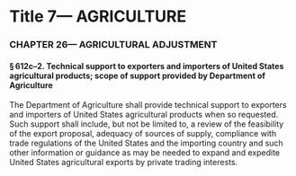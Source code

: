 
# Title 7— AGRICULTURE
### CHAPTER 26— AGRICULTURAL ADJUSTMENT
#### § 612c–2. Technical support to exporters and importers of United States agricultural products; scope of support provided by Department of Agriculture

The Department of Agriculture shall provide technical support to exporters and importers of United States agricultural products when so requested. Such support shall include, but not be limited to, a review of the feasibility of the export proposal, adequacy of sources of supply, compliance with trade regulations of the United States and the importing country and such other information or guidance as may be needed to expand and expedite United States agricultural exports by private trading interests.
